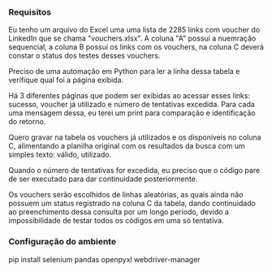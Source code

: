 ### Requisitos
Eu tenho um arquivo do Excel uma uma lista de 2285 links com voucher do LinkedIn que se chama "vouchers.xlsx". A coluna "A" possui a nuemração sequencial, a coluna B possui os links com os vouchers, na coluna C deverá constar o status dos testes desses vouchers.

Preciso de uma automação em Python para ler a linha dessa tabela e verifique qual foi a página exibida.

Há 3 diferentes páginas que podem ser exibidas ao acessar esses links: sucesso, voucher já utilizado e número de tentativas excedida. Para cada uma mensagem dessa, eu terei um print para comparação e identificação do retorno.

Quero gravar na tabela os vouchers já utilizados e os disponíveis no coluna C, alimentando a planilha original com os resultados da busca com um simples texto: válido, utilizado. 

Quando o número de tentativas for excedida, eu preciso que o código pare de ser executado para dar continuidade posteriormente. 

Os vouchers serão escolhidos de linhas aleatórias, as quais ainda não possuem um status registrado na coluna C da tabela, dando continuidado ao preenchimento dessa consulta por um longo período, devido a impossibilidade de testar todos os códigos em uma só tentativa.

### Configuração do ambiente
pip install selenium pandas openpyxl webdriver-manager

